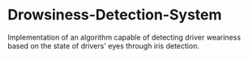 # Drowsiness-Detection-System
Implementation of an algorithm capable of detecting driver weariness based on the state of drivers' eyes through iris detection. 
